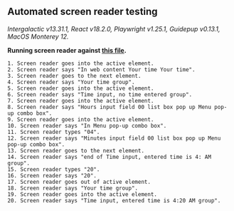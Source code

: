 ## Automated screen reader testing

_Intergalactic v13.31.1, React v18.2.0, Playwright v1.25.1,
Guidepup v0.13.1, MacOS Monterey 12._

**Running screen reader against [this file](https://github.com/semrush/intergalactic/blob/master/website/docs/components/time-picker/examples/expanded.tsx).**

```
1. Screen reader goes into the active element.
2. Screen reader says "In web content Your time Your time".
3. Screen reader goes to the next element.
4. Screen reader says "Your time group".
5. Screen reader goes into the active element.
6. Screen reader says "Time input, no time entered group".
7. Screen reader goes into the active element.
8. Screen reader says "Hours input field 00 list box pop up Menu pop-up combo box".
9. Screen reader goes into the active element.
10. Screen reader says "In Menu pop-up combo box".
11. Screen reader types "04".
12. Screen reader says "Minutes input field 00 list box pop up Menu pop-up combo box".
13. Screen reader goes to the next element.
14. Screen reader says "end of Time input, entered time is 4: AM group".
15. Screen reader types "20".
16. Screen reader says "20".
17. Screen reader goes out of active element.
18. Screen reader says "Your time group".
19. Screen reader goes into the active element.
20. Screen reader says "Time input, entered time is 4:20 AM group".
```
